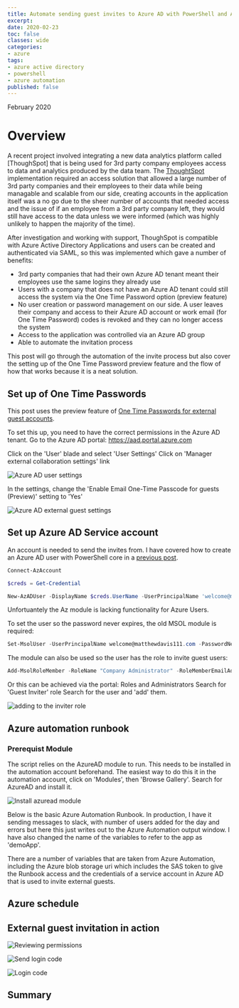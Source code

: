 ```yaml
---
title: Automate sending guest invites to Azure AD with PowerShell and Azure automation
excerpt:
date: 2020-02-23
toc: false
classes: wide
categories:
- azure
tags:
- azure active directory
- powershell
- azure automation
published: false
---
```

February 2020

# Overview

A recent project involved integrating a new data analytics platform called [ThoughSpot] that is being used for 3rd party company employees access to data and analytics produced by the data team. The [ThoughtSpot] implementation required an access solution that allowed a large number of 3rd party companies and their employees to their data while being managable and scalable from our side, creating accounts in the application itself was a no go due to the sheer number of accounts that needed access and the issue of if an employee from a 3rd party company left, they would still have access to the data unless we were informed (which was highly unlikely to happen the majority of the time).

After investigation and working with support, ThoughSpot is compatible with Azure Active Directory Applications and users can be created and authenticated via SAML, so this was implemented which gave a number of benefits:

* 3rd party companies that had their own Azure AD tenant meant their employees use the same logins they already use
* Users with a company that does not have an Azure AD tenant could still access the system via the One Time Password option (preview feature)
* No user creation or password management on our side. A user leaves their company and access to their Azure AD account or work email (for One Time Password) codes is revoked and they can no longer access the system
* Access to the application was controlled via an Azure AD group
* Able to automate the invitation process

This post will go through the automation of the invite process but also cover the setting up of the One Time Password preview feature and the flow of how that works because it is a neat solution.

## Set up of One Time Passwords

This post uses the preview feature of [One Time Passwords for external guest accounts].

To set this up, you need to have the correct permissions in the Azure AD tenant. Go to the Azure AD portal: https://aad.portal.azure.com

Click on the 'User' blade and select 'User Settings'
Click on 'Manager external collaboration settings' link

![Azure AD user settings](/images/azuread-guest-invite/user-settings.png)

In the settings, change the 'Enable Email One-Time Passcode for guests (Preview)' setting to 'Yes'

![Azure AD external guest settings](/images/azuread-guest-invite/external-settings.png)

## Set up Azure AD Service account

An account is needed to send the invites from. I have covered how to create an Azure AD user with PowerShell core in a [previous post].

```powershell
Connect-AzAccount

$creds = Get-Credential

New-AzADUser -DisplayName $creds.UserName -UserPrincipalName 'welcome@matthewdavis111.com' -MailNickname $creds.UserName -Password $creds.Password -ForceChangePasswordNextLogin:$false
```

Unfortuantely the Az module is lacking functionality for Azure Users.

To set the user so the password never expires, the old MSOL module is required:

```powershell
Set-MsolUser -UserPrincipalName welcome@matthewdavis111.com -PasswordNeverExpires $true
```

The module can also be used so the user has the role to invite guest users:

```powershell
Add-MsolRoleMember -RoleName "Company Administrator" -RoleMemberEmailAddress "welcome@matthewdavis111.com"
```

Or this can be achieved via the portal:
Roles and Administrators
Search for 'Guest Inviter' role
Search for the user and 'add' them.

![adding to the inviter role](/images/azuread-guest-invite/inviter-role.png)

## Azure automation runbook

### Prerequist Module

The script relies on the AzureAD module to run. This needs to be installed in the automation account beforehand.
The easiest way to do this it in the automation account, click on 'Modules', then 'Browse Gallery'. Search for AzureAD and install it.

![Install azuread module](/images/azuread-guest-invite/azuread-module.png)


Below is the basic Azure Automation Runbook. In production, I have it sending messages to slack, with number of users added for the day and errors but here this just writes out to the Azure Automation output window. I have also changed the name of the variables to refer to the app as 'demoApp'.

<script src="https://gist.github.com/MatthewJDavis/7b6b5be967628d7a97d4c4dd239bd732.js"></script>

There are a number of variables that are taken from Azure Automation, including the Azure blob storage uri which includes the SAS token to give the Runbook access and the credentials of a service account in Azure AD that is used to invite external guests.


## Azure schedule

## External guest invitation in action

![Reviewing permissions](/images/azuread-guest-invite/permissions.png)

![Send login code](/images/azuread-guest-invite/send-code.png)

![Login code](/images/azuread-guest-invite/sent-code.png)

## Summary

[One Time Passwords for external guest accounts]: https://docs.microsoft.com/en-us/azure/active-directory/b2b/one-time-passcode
[ThoughtSpot]: https://www.thoughtspot.com/
[previous post]: https://matthewdavis111.com/powershell/manage-azure-ad-powershell-core/